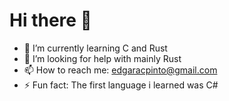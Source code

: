 # Hi there 👋



- 🌱 I’m currently learning C and Rust
- 🤔 I’m looking for help with mainly Rust
- 📫 How to reach me: edgaracpinto@gmail.com
- ⚡ Fun fact: The first language i learned was C#
